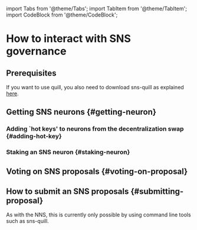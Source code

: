 import Tabs from '@theme/Tabs';
import TabItem from '@theme/TabItem';
import CodeBlock from '@theme/CodeBlock';

# How to interact with SNS governance
<!-- TODO-content: 
Intro
* In general, there are two main ways to interact with an SNS: some FE & sns-quill.
** quill is more secure because ...
** FE might exist also in the dapp (e.g., OC). To learn more about those, refer to the 
respective projects (potentially refer to doc that explains OC voting.
Here we explain NNS FE dapp UI.
* Note that some interactions are only possible on sns-quill, especially in the first
version of SNS
-->



## Prerequisites 
If you want to use quill, you also need to download sns-quill as explained
[here](https://github.com/dfinity/sns-quill#download).

## Getting SNS neurons {#getting-neuron}
<!-- TODO-content:
Before participating, you need a neuron.
Two ways to get one
1) participate in the SNS decentralization swap and getting SNS neurons.
2) (once liquid tokens) have SNS tokens and stake them.
-->

### Adding `hot keys' to neurons from the decentralization swap {#adding-hot-key}
<!--  TODO-content:
In the initial version, can participate in the swap on the FE and will see the neurons.
Can add hot key (explain what that is) but cannot do much more yet.
For how to participate in swap, refer to this page. 
Then explain here how to add a hot key to allow other principals to manage the neuron.
-->

<Tabs>
  <TabItem value="FE-get-neuron" label='SNS Frontend'>
 
  </TabItem>
  <TabItem value="quill-get-neuron" label='SNS quill'>

  </TabItem>
</Tabs>

### Staking an SNS neuron {#staking-neuron}
<!-- TODO-content: Initially only possible on quill -->


## Voting on SNS proposals {#voting-on-proposal}
<!-- TODO-content: Initially only possible on quill -->


## How to submit an SNS proposals {#submitting-proposal}
As with the NNS, this is currently only possible by using command line tools such as
sns-quill.
<!-- TODO-content: -->
